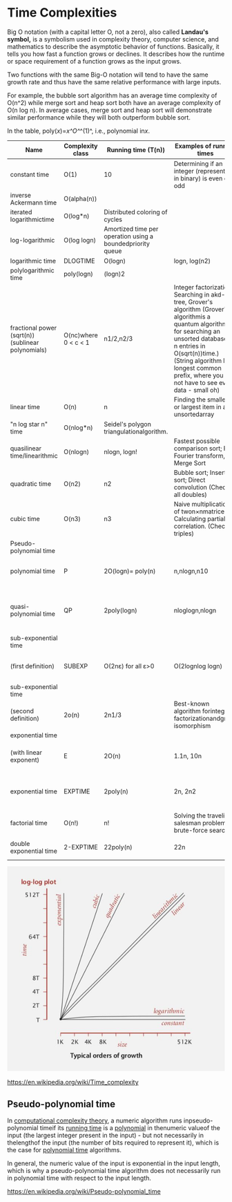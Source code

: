 # Time Complexities

Big O notation (with a capital letter O, not a zero), also called **Landau's symbol,** is a symbolism used in complexity theory, computer science, and mathematics to describe the asymptotic behavior of functions. Basically, it tells you how fast a function grows or declines. It describes how the runtime or space requirement of a function grows as the input grows.

Two functions with the same Big-O notation will tend to have the same growth rate and thus have the same relative performance with large inputs.

For example, the bubble sort algorithm has an average time complexity of O(n^2) while merge sort and heap sort both have an average complexity of O(n log n). In average cases, merge sort and heap sort will demonstrate similar performance while they will both outperform bubble sort.

In the table, poly(*x*)=*x^O^*^(1)^, i.e., polynomial in*x*.

| **Name** | **Complexity class** | **Running time (T(n))** | **Examples of running times** | **Example algorithms** |
|---|---|---|---|---|
| constant time | O(1) | 10 | Determining if an integer (represented in binary) is even or odd |
| inverse Ackermann time | O(alpha(n)) |
| iterated logarithmictime | O(log*n) | Distributed coloring of cycles |
| log-logarithmic | O(log logn) | Amortized time per operation using a boundedpriority queue |
| logarithmic time | DLOGTIME | O(logn) | logn, log(n2) | Binary search |
| polylogarithmic time | poly(logn) | (logn)2 |
| fractional power (sqrt(n)) (sublinear polynomials) | O(nc)where 0 < c < 1 | n1/2,n2/3 | Integer factorization, Searching in akd-tree, Grover's algorithm (Grover's algorithmis a quantum algorithm for searching an unsorted database of n entries in O(sqrt(n))time.) (String algorithm like longest common prefix, where you do not have to see every data - small oh) |
| linear time | O(n) | n | Finding the smallest or largest item in an unsortedarray |
| "n log star n" time | O(nlog*n) | Seidel's polygon triangulationalgorithm. |
| quasilinear time/linearithmic | O(nlogn) | nlogn, logn! | Fastest possible comparison sort; Fast Fourier transform, Merge Sort |
| quadratic time | O(n2) | n2 | Bubble sort; Insertion sort; Direct convolution (Check all doubles) |
| cubic time | O(n3) | n3 | Naive multiplication of twon×nmatrices. Calculating partial correlation. (Check all triples) |
| Pseudo-polynomial time |
| polynomial time | P | 2O(logn)= poly(n) | n,nlogn,n10 | Karmarkar's algorithm for linear programming;AKS primality test |
| quasi-polynomial time | QP | 2poly(logn) | nloglogn,nlogn | Best-known O(log2n)-approximation algorithmfor the directedSteiner tree problem. |
| sub-exponential time
(first definition) | SUBEXP | O(2nε) for all ε>0 | O(2lognlog logn) | Assuming complexity theoretic conjectures,BPPis contained in SUBEXP. |
| sub-exponential time
(second definition) | 2o(n) | 2n1/3 | Best-known algorithm forinteger factorizationandgraph isomorphism |
| exponential time
(with linear exponent) | E | 2O(n) | 1.1n, 10n | Solving thetraveling salesman problemusingdynamic programming |
| exponential time | EXPTIME | 2poly(n) | 2n, 2n2 | Solvingmatrix chain multiplicationviabrute-force search (Exhaustive Search / Check all subsets) |
| factorial time | O(n!) | n! | Solving the traveling salesman problem via brute-force search |
| double exponential time | 2-EXPTIME | 22poly(n) | 22n | Deciding the truth of a given statement in Presburger arithmetic |

![image](../../media/Time-Complexities-image1.jpg)

https://en.wikipedia.org/wiki/Time_complexity

## Pseudo-polynomial time

In [computational complexity theory](https://en.wikipedia.org/wiki/Computational_complexity_theory), a numeric algorithm runs inpseudo-polynomial timeif its [running time](https://en.wikipedia.org/wiki/Computation_time) is a [polynomial](https://en.wikipedia.org/wiki/Polynomial) in thenumeric valueof the input (the largest integer present in the input) - but not necessarily in thelengthof the input (the number of bits required to represent it), which is the case for [polynomial time](https://en.wikipedia.org/wiki/Polynomial_time) algorithms.

In general, the numeric value of the input is exponential in the input length, which is why a pseudo-polynomial time algorithm does not necessarily run in polynomial time with respect to the input length.

https://en.wikipedia.org/wiki/Pseudo-polynomial_time
